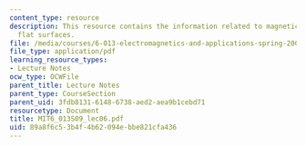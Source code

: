 ```yaml
---
content_type: resource
description: This resource contains the information related to magnetic forces on
  flat surfaces.
file: /media/courses/6-013-electromagnetics-and-applications-spring-2009/89a8f6c53b4f4b62094ebbe821cfa436_MIT6_013S09_lec06.pdf
file_type: application/pdf
learning_resource_types:
- Lecture Notes
ocw_type: OCWFile
parent_title: Lecture Notes
parent_type: CourseSection
parent_uid: 3fdb8131-6148-6738-aed2-aea9b1cebd71
resourcetype: Document
title: MIT6_013S09_lec06.pdf
uid: 89a8f6c5-3b4f-4b62-094e-bbe821cfa436
---
```

